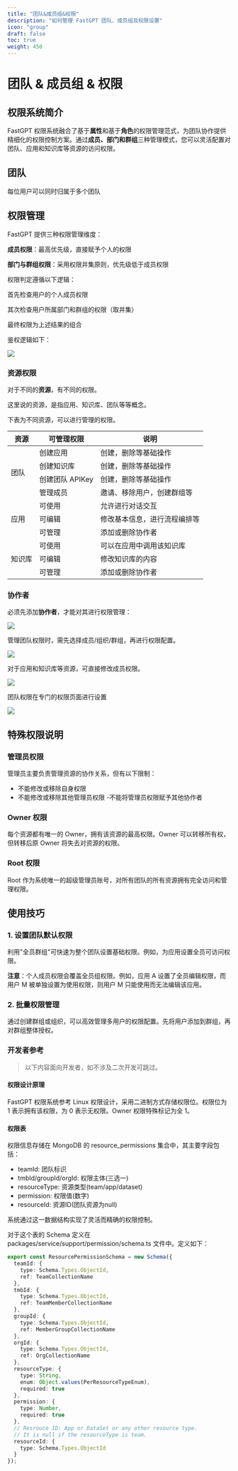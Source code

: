 ```yaml
---
title: "团队&成员组&权限"
description: "如何管理 FastGPT 团队、成员组及权限设置"
icon: "group"
draft: false
toc: true
weight: 450
---
```


# 团队 & 成员组 & 权限

## 权限系统简介

FastGPT
权限系统融合了基于**属性**和基于**角色**的权限管理范式，为团队协作提供精细化的权限控制方案。通过**成员、部门和群组**三种管理模式，您可以灵活配置对团队、应用和知识库等资源的访问权限。

## 团队

每位用户可以同时归属于多个团队

## 权限管理

FastGPT 提供三种权限管理维度：

**成员权限**：最高优先级，直接赋予个人的权限

**部门与群组权限**：采用权限并集原则，优先级低于成员权限

权限判定遵循以下逻辑：

首先检查用户的个人成员权限

其次检查用户所属部门和群组的权限（取并集）

最终权限为上述结果的组合

鉴权逻辑如下：

![](/imgs/guide/team_permissions/team_roles_permissions/image1.jpeg)

### 资源权限

对于不同的**资源**，有不同的权限。

这里说的资源，是指应用、知识库、团队等等概念。

下表为不同资源，可以进行管理的权限。

  <table>
    <thead>
      <tr>
        <th>资源</th>
        <th>可管理权限</th>
        <th>说明</th>
      </tr>
    </thead>
    <tbody>
      <tr>
        <td rowspan="4">团队</td>
        <td>创建应用</td>
        <td>创建，删除等基础操作</td>
      </tr>
      <tr>
        <td>创建知识库</td>
        <td>创建，删除等基础操作</td>
      </tr>
      <tr>
        <td>创建团队 APIKey</td>
        <td>创建，删除等基础操作</td>
      </tr>
      <tr>
        <td>管理成员</td>
        <td>邀请、移除用户，创建群组等</td>
      </tr>
      <tr>
        <td rowspan="3">应用</td>
        <td>可使用</td>
        <td>允许进行对话交互</td>
      </tr>
      <tr>
        <td>可编辑</td>
        <td>修改基本信息，进行流程编排等</td>
      </tr>
      <tr>
        <td>可管理</td>
        <td>添加或删除协作者</td>
      </tr>
      <tr>
        <td rowspan="3">知识库</td>
        <td>可使用</td>
        <td>可以在应用中调用该知识库</td>
      </tr>
      <tr>
        <td>可编辑</td>
        <td>修改知识库的内容</td>
      </tr>
      <tr>
        <td>可管理</td>
        <td>添加或删除协作者</td>
      </tr>
    </tbody>
  </table>

### 协作者

必须先添加**协作者**，才能对其进行权限管理：

![](/imgs/guide/team_permissions/team_roles_permissions/image2.png)

管理团队权限时，需先选择成员/组织/群组，再进行权限配置。

![](/imgs/guide/team_permissions/team_roles_permissions/image3.png)

对于应用和知识库等资源，可直接修改成员权限。

![](/imgs/guide/team_permissions/team_roles_permissions/image4.png)

团队权限在专门的权限页面进行设置

![](/imgs/guide/team_permissions/team_roles_permissions/image5.png)

## 特殊权限说明

### 管理员权限

管理员主要负责管理资源的协作关系，但有以下限制：

- 不能修改或移除自身权限
- 不能修改或移除其他管理员权限
-不能将管理员权限赋予其他协作者

### Owner 权限

每个资源都有唯一的 Owner，拥有该资源的最高权限。Owner
可以转移所有权，但转移后原 Owner 将失去对资源的权限。

### Root 权限

Root
作为系统唯一的超级管理员账号，对所有团队的所有资源拥有完全访问和管理权限。

## 使用技巧

### 1. 设置团队默认权限

利用\"全员群组\"可快速为整个团队设置基础权限。例如，为应用设置全员可访问权限。

**注意**：个人成员权限会覆盖全员组权限。例如，应用 A
设置了全员编辑权限，而用户 M 被单独设置为使用权限，则用户 M
只能使用而无法编辑该应用。

### 2. 批量权限管理

通过创建群组或组织，可以高效管理多用户的权限配置。先将用户添加到群组，再对群组整体授权。

### 开发者参考
> 以下内容面向开发者，如不涉及二次开发可跳过。

#### 权限设计原理

FastGPT 权限系统参考 Linux 权限设计，采用二进制方式存储权限位。权限位为
1 表示拥有该权限，为 0 表示无权限。Owner 权限特殊标记为全 1。

#### 权限表

权限信息存储在 MongoDB 的 resource_permissions 集合中，其主要字段包括：

- teamId: 团队标识
- tmbId/groupId/orgId: 权限主体(三选一)
- resourceType: 资源类型(team/app/dataset)
- permission: 权限值(数字)
- resourceId: 资源ID(团队资源为null)

系统通过这一数据结构实现了灵活而精确的权限控制。

对于这个表的 Schema 定义在 packages/service/support/permission/schema.ts
文件中。定义如下：
```typescript
export const ResourcePermissionSchema = new Schema({
  teamId: {
    type: Schema.Types.ObjectId,
    ref: TeamCollectionName
  },
  tmbId: {
    type: Schema.Types.ObjectId,
    ref: TeamMemberCollectionName
  },
  groupId: {
    type: Schema.Types.ObjectId,
    ref: MemberGroupCollectionName
  },
  orgId: {
    type: Schema.Types.ObjectId,
    ref: OrgCollectionName
  },
  resourceType: {
    type: String,
    enum: Object.values(PerResourceTypeEnum),
    required: true
  },
  permission: {
    type: Number,
    required: true
  },
  // Resrouce ID: App or DataSet or any other resource type.
  // It is null if the resourceType is team.
  resourceId: {
    type: Schema.Types.ObjectId
  }
});
```
